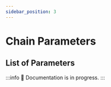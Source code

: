 ```yaml
---
sidebar_position: 3
---
```


# Chain Parameters

## List of Parameters

:::info
  🚧 Documentation is in progress.
:::
